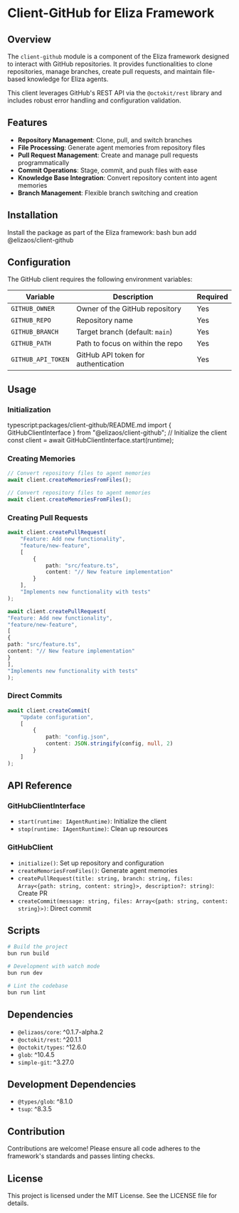 # Client-GitHub for Eliza Framework

## Overview

The `client-github` module is a component of the Eliza framework designed to interact with GitHub repositories. It provides functionalities to clone repositories, manage branches, create pull requests, and maintain file-based knowledge for Eliza agents.

This client leverages GitHub's REST API via the `@octokit/rest` library and includes robust error handling and configuration validation.

## Features

- **Repository Management**: Clone, pull, and switch branches
- **File Processing**: Generate agent memories from repository files
- **Pull Request Management**: Create and manage pull requests programmatically
- **Commit Operations**: Stage, commit, and push files with ease
- **Knowledge Base Integration**: Convert repository content into agent memories
- **Branch Management**: Flexible branch switching and creation

## Installation

Install the package as part of the Eliza framework:
bash
bun add @elizaos/client-github

## Configuration

The GitHub client requires the following environment variables:

| Variable           | Description                        | Required |
|-------------------|------------------------------------|----------|
| `GITHUB_OWNER`    | Owner of the GitHub repository     | Yes      |
| `GITHUB_REPO`     | Repository name                    | Yes      |
| `GITHUB_BRANCH`   | Target branch (default: `main`)    | Yes      |
| `GITHUB_PATH`     | Path to focus on within the repo   | Yes      |
| `GITHUB_API_TOKEN`| GitHub API token for authentication| Yes      |

## Usage

### Initialization
typescript:packages/client-github/README.md
import { GitHubClientInterface } from "@elizaos/client-github";
// Initialize the client
const client = await GitHubClientInterface.start(runtime);

### Creating Memories

```typescript
// Convert repository files to agent memories
await client.createMemoriesFromFiles();

// Convert repository files to agent memories
await client.createMemoriesFromFiles();
```

### Creating Pull Requests

```typescript
await client.createPullRequest(
    "Feature: Add new functionality",
    "feature/new-feature",
    [
        {
            path: "src/feature.ts",
            content: "// New feature implementation"
        }
    ],
    "Implements new functionality with tests"
);

await client.createPullRequest(
"Feature: Add new functionality",
"feature/new-feature",
[
{
path: "src/feature.ts",
content: "// New feature implementation"
}
],
"Implements new functionality with tests"
);
```

### Direct Commits

```typescript
await client.createCommit(
    "Update configuration",
    [
        {
            path: "config.json",
            content: JSON.stringify(config, null, 2)
        }
    ]
);
```

## API Reference

### GitHubClientInterface

- `start(runtime: IAgentRuntime)`: Initialize the client
- `stop(runtime: IAgentRuntime)`: Clean up resources

### GitHubClient

- `initialize()`: Set up repository and configuration
- `createMemoriesFromFiles()`: Generate agent memories
- `createPullRequest(title: string, branch: string, files: Array<{path: string, content: string}>, description?: string)`: Create PR
- `createCommit(message: string, files: Array<{path: string, content: string}>)`: Direct commit

## Scripts

```bash
# Build the project
bun run build

# Development with watch mode
bun run dev

# Lint the codebase
bun run lint
```

## Dependencies

- `@elizaos/core`: ^0.1.7-alpha.2
- `@octokit/rest`: ^20.1.1
- `@octokit/types`: ^12.6.0
- `glob`: ^10.4.5
- `simple-git`: ^3.27.0

## Development Dependencies

- `@types/glob`: ^8.1.0
- `tsup`: ^8.3.5

## Contribution

Contributions are welcome! Please ensure all code adheres to the framework's standards and passes linting checks.

## License

This project is licensed under the MIT License. See the LICENSE file for details.
